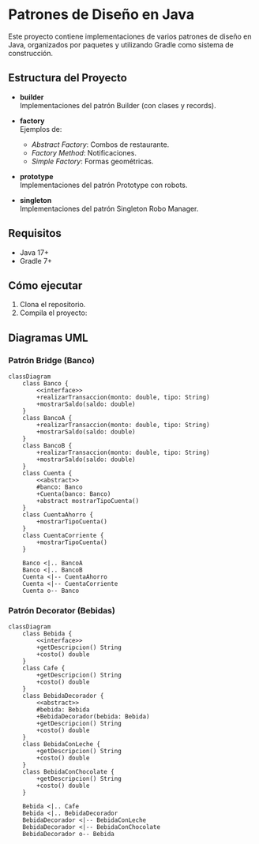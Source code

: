 # Patrones de Diseño en Java

Este proyecto contiene implementaciones de varios patrones de diseño en Java, organizados por paquetes y utilizando Gradle como sistema de construcción.

## Estructura del Proyecto

- **builder**  
  Implementaciones del patrón Builder (con clases y records).

- **factory**  
  Ejemplos de:
  - *Abstract Factory*: Combos de restaurante.
  - *Factory Method*: Notificaciones.
  - *Simple Factory*: Formas geométricas.

- **prototype**  
  Implementaciones del patrón Prototype con robots.

- **singleton**  
  Implementaciones del patrón Singleton Robo Manager.

## Requisitos

- Java 17+
- Gradle 7+

## Cómo ejecutar

1. Clona el repositorio.
2. Compila el proyecto:

## Diagramas UML

### Patrón Bridge (Banco)

```mermaid
classDiagram
    class Banco {
        <<interface>>
        +realizarTransaccion(monto: double, tipo: String)
        +mostrarSaldo(saldo: double)
    }
    class BancoA {
        +realizarTransaccion(monto: double, tipo: String)
        +mostrarSaldo(saldo: double)
    }
    class BancoB {
        +realizarTransaccion(monto: double, tipo: String)
        +mostrarSaldo(saldo: double)
    }
    class Cuenta {
        <<abstract>>
        #banco: Banco
        +Cuenta(banco: Banco)
        +abstract mostrarTipoCuenta()
    }
    class CuentaAhorro {
        +mostrarTipoCuenta()
    }
    class CuentaCorriente {
        +mostrarTipoCuenta()
    }

    Banco <|.. BancoA
    Banco <|.. BancoB
    Cuenta <|-- CuentaAhorro
    Cuenta <|-- CuentaCorriente
    Cuenta o-- Banco
```

### Patrón Decorator (Bebidas)

```mermaid
classDiagram
    class Bebida {
        <<interface>>
        +getDescripcion() String
        +costo() double
    }
    class Cafe {
        +getDescripcion() String
        +costo() double
    }
    class BebidaDecorador {
        <<abstract>>
        #bebida: Bebida
        +BebidaDecorador(bebida: Bebida)
        +getDescripcion() String
        +costo() double
    }
    class BebidaConLeche {
        +getDescripcion() String
        +costo() double
    }
    class BebidaConChocolate {
        +getDescripcion() String
        +costo() double
    }

    Bebida <|.. Cafe
    Bebida <|.. BebidaDecorador
    BebidaDecorador <|-- BebidaConLeche
    BebidaDecorador <|-- BebidaConChocolate
    BebidaDecorador o-- Bebida
```
